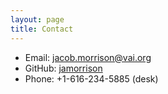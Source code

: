 ```yaml
---
layout: page
title: Contact
---
```


- Email: <jacob.morrison@vai.org>
- GitHub: [jamorrison](https://github.com/jamorrison)
- Phone: +1-616-234-5885 (desk)
